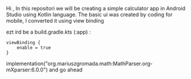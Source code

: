 Hi ,
In this repositori we will be creating a simple calculator app in Android Studio using Kotlin language.
The basic ui was created by coding for mobile, I converted it using view binding

ezt írd be a
build.gradle.kts (:app) :
  
    viewBinding {
        enable = true
    }

   implementation("org.mariuszgromada.math:MathParser.org-mXparser:6.0.0") 
   and go ahead
